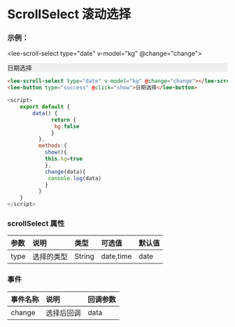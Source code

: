 # ScrollSelect 滚动选择

### 示例：
<lee-scroll-select type="date" v-model="kg" @change="change">   
</lee-scroll-select>
<div class="leeblock">
    <div class="leesource" style="background: #f0f0f0">     
     <lee-button type="success" @click="show">日期选择</lee-button>     
    </div>
<lee-code>

```html
<lee-scroll-select type="date" v-model="kg" @change="change"></lee-scroll-select>
<lee-button type="success" @click="show">日期选择</lee-button> 
```
```js
<script>
    export default {
        data() {
              return {
               kg:false                
              }
          },    
          methods:{
            show(){
            this.kg=true
            },
            change(data){
             console.log(data)
            }                       
          }
    }
</script>
```
</lee-code>
</div>



### scrollSelect 属性

参数|说明|类型|可选值|默认值
:------|:------|:------|:------|:------
type|选择的类型|String|date,time|date

### 事件

事件名称|说明|回调参数
:------|:------|:------
change|选择后回调|data

<script>
    export default {
        data() {
              return {
               kg:false
                
              }
          },    
          methods:{
            show(){
            this.kg=true
            },
            change(data){
             console.log(data)
            }                       
          }
    }
</script>
